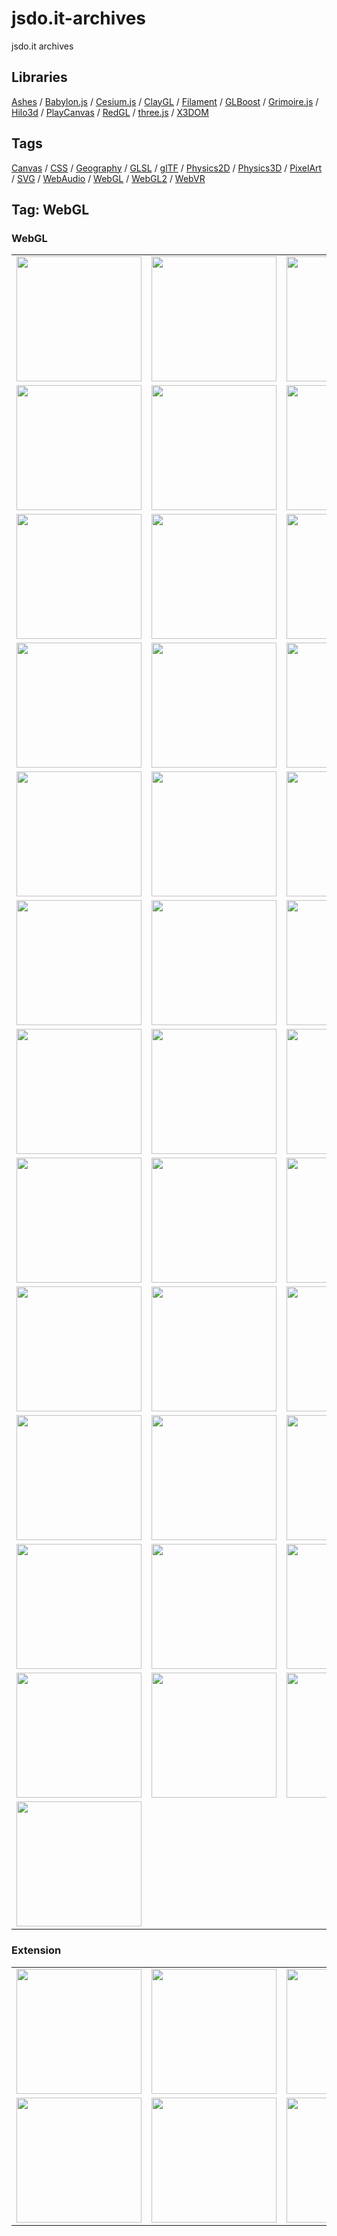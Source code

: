 # jsdo.it-archives
jsdo.it archives

## Libraries

[Ashes](../ashes) / [Babylon.js](../babylon.js) / [Cesium.js](../cesium.js) / [ClayGL](../claygl) / [Filament](../filament) / [GLBoost](../glboost)  / [Grimoire.js](../grimoire.js) / [Hilo3d](../hilo3d) / [PlayCanvas](../playcanvas) / [RedGL](../redgl) / [three.js](../three.js) / [X3DOM](../x3dom)

## Tags

[Canvas](../canvas) / [CSS](../css) / [Geography](../geography) / [GLSL](../glsl) / [glTF](../gltf) / [Physics2D](../physics2d) / [Physics3D](../physics3d) / [PixelArt](../pixelart) / [SVG](../svg) / [WebAudio](../webaudio) / [WebGL](../webgl) / [WebGL2](../webgl2) / [WebVR](../webvr)

## Tag: WebGL

### WebGL

<table>
<tr>
<td><a href="https://cx20.github.io/jsdo.it-archives/cx20/oaQC" title="[簡易版] 30行で WebGL を試してみるテスト"><img src="https://cx20.github.io/jsdo.it-archives/screenshot/oaQC.jpg" width="200" height="200"></a></td>
<td><a href="https://cx20.github.io/jsdo.it-archives/cx20/vwnxi" title="[簡易版] WebGL で四角形を描いてみるテスト"><img src="https://cx20.github.io/jsdo.it-archives/screenshot/vwnxi.jpg" width="200" height="200"></a></td>
<td><a href="https://cx20.github.io/jsdo.it-archives/cx20/veHj" title="[簡易版] WebGL で四角形に色を付けてみるテスト"><img src="https://cx20.github.io/jsdo.it-archives/screenshot/veHj.jpg" width="200" height="200"></a></td>
<td><a href="https://cx20.github.io/jsdo.it-archives/cx20/fT6P" title="[簡易版] WebGL で四角形を分割してみるテスト"><img src="https://cx20.github.io/jsdo.it-archives/screenshot/fT6P.jpg" width="200" height="200"></a></td>
</tr>
<tr>
<td><a href="https://cx20.github.io/jsdo.it-archives/cx20/vtc5" title="[簡易版] WebGL で四角形を分割してみるテスト（その２）"><img src="https://cx20.github.io/jsdo.it-archives/screenshot/vtc5.jpg" width="200" height="200"></a></td>
<td><a href="https://cx20.github.io/jsdo.it-archives/cx20/bYto" title="[簡易版] WebGL で四角形を分割してみるテスト（その３）"><img src="https://cx20.github.io/jsdo.it-archives/screenshot/bYto.jpg" width="200" height="200"></a></td>
<td><a href="https://cx20.github.io/jsdo.it-archives/cx20/v2D1" title="[簡易版] WebGL で四角形を分割してみるテスト（その３）（改）"><img src="https://cx20.github.io/jsdo.it-archives/screenshot/v2D1.jpg" width="200" height="200"></a></td>
<td><a href="https://cx20.github.io/jsdo.it-archives/cx20/zUjs" title="[簡易版] WebGL で分割した四角形にテクスチャを貼り付けてみるテスト"><img src="https://cx20.github.io/jsdo.it-archives/screenshot/zUjs.jpg" width="200" height="200"></a></td>
</tr>
<tr>
<td><a href="https://cx20.github.io/jsdo.it-archives/cx20/puXG" title="[簡易版] WebGL で点をプロットしてみるテスト"><img src="https://cx20.github.io/jsdo.it-archives/screenshot/puXG.jpg" width="200" height="200"></a></td>
<td><a href="https://cx20.github.io/jsdo.it-archives/cx20/fPok" title="[簡易版] WebGL でサインカーブを描いてみるテスト"><img src="https://cx20.github.io/jsdo.it-archives/screenshot/fPok.jpg" width="200" height="200"></a></td>
<td><a href="https://cx20.github.io/jsdo.it-archives/cx20/dz02" title="[簡易版] WebGL で円を描いてみるテスト"><img src="https://cx20.github.io/jsdo.it-archives/screenshot/dz02.jpg" width="200" height="200"></a></td>
<td><a href="https://cx20.github.io/jsdo.it-archives/cx20/5vCG" title="[簡易版] WebGL で円を角度をつけて回転させてみるテスト"><img src="https://cx20.github.io/jsdo.it-archives/screenshot/5vCG.jpg" width="200" height="200"></a></td>
</tr>
<tr>
<td><a href="https://cx20.github.io/jsdo.it-archives/cx20/9Dru" title="[簡易版] WebGL でリサージュ図形を描いてみるテスト"><img src="https://cx20.github.io/jsdo.it-archives/screenshot/9Dru.jpg" width="200" height="200"></a></td>
<td><a href="https://cx20.github.io/jsdo.it-archives/cx20/gIb0" title="[簡易版] WebGL で球体を描いてみるテスト"><img src="https://cx20.github.io/jsdo.it-archives/screenshot/gIb0.jpg" width="200" height="200"></a></td>
<td><a href="https://cx20.github.io/jsdo.it-archives/cx20/iFeA" title="[簡易版] WebGL で球体を描いてみるテスト（その２）"><img src="https://cx20.github.io/jsdo.it-archives/screenshot/iFeA.jpg" width="200" height="200"></a></td>
<td><a href="https://cx20.github.io/jsdo.it-archives/cx20/kj5U" title="[簡易版] WebGL で立方体を回転させてみるテスト"><img src="https://cx20.github.io/jsdo.it-archives/screenshot/kj5U.jpg" width="200" height="200"></a></td>
</tr>
<tr>
<td><a href="https://cx20.github.io/jsdo.it-archives/cx20/mxFv" title="[簡易版] WebGL で Teapot を描いてみるテスト"><img src="https://cx20.github.io/jsdo.it-archives/screenshot/mxFv.jpg" width="200" height="200"></a></td>
<td><a href="https://cx20.github.io/jsdo.it-archives/cx20/rOZg" title="[簡易版] WebGL で Teapot に色を付けてみるテスト"><img src="https://cx20.github.io/jsdo.it-archives/screenshot/rOZg.jpg" width="200" height="200"></a></td>
<td><a href="https://cx20.github.io/jsdo.it-archives/cx20/x1NA" title="[簡易版] WebGL で Teapot に色を付けてみるテスト（その２）"><img src="https://cx20.github.io/jsdo.it-archives/screenshot/x1NA.jpg" width="200" height="200"></a></td>
<td><a href="https://cx20.github.io/jsdo.it-archives/cx20/cxmt" title="[簡易版] WebGL で Teapot にテクスチャを貼り付けてみるテスト"><img src="https://cx20.github.io/jsdo.it-archives/screenshot/cxmt.jpg" width="200" height="200"></a></td>
</tr>
<tr>
<td><a href="https://cx20.github.io/jsdo.it-archives/cx20/8H2X" title="[簡易版] WebGL で３次元関数をプロットしてみるテスト"><img src="https://cx20.github.io/jsdo.it-archives/screenshot/8H2X.jpg" width="200" height="200"></a></td>
<td><a href="https://cx20.github.io/jsdo.it-archives/cx20/wdgQ" title="[簡易版] WebGL で３次元関数をプロットしてみるテスト（その２）（改）"><img src="https://cx20.github.io/jsdo.it-archives/screenshot/wdgQ.jpg" width="200" height="200"></a></td>
<td><a href="https://cx20.github.io/jsdo.it-archives/cx20/fjNW" title="[簡易版] WebGL で３次元関数をプロットしてみるテスト（その２）（改2）"><img src="https://cx20.github.io/jsdo.it-archives/screenshot/fjNW.jpg" width="200" height="200"></a></td>
<td><a href="https://cx20.github.io/jsdo.it-archives/cx20/7HT1" title="[簡易版] WebGL で３次元関数をプロットしてみるテスト（その３）"><img src="https://cx20.github.io/jsdo.it-archives/screenshot/7HT1.jpg" width="200" height="200"></a></td>
</tr>
<tr>
<td><a href="https://cx20.github.io/jsdo.it-archives/cx20/uO5S" title="[簡易版] WebGL で３次元関数をプロットしてみるテスト（その４）"><img src="https://cx20.github.io/jsdo.it-archives/screenshot/uO5S.jpg" width="200" height="200"></a></td>
<td><a href="https://cx20.github.io/jsdo.it-archives/cx20/yYck" title="[簡易版] WebGL で３次元関数をプロットしてみるテスト（その５）"><img src="https://cx20.github.io/jsdo.it-archives/screenshot/yYck.jpg" width="200" height="200"></a></td>
<td><a href="https://cx20.github.io/jsdo.it-archives/cx20/2UUa" title="[簡易版] WebGL で３次元リサージュ図形に色を付けてみるテスト"><img src="https://cx20.github.io/jsdo.it-archives/screenshot/2UUa.jpg" width="200" height="200"></a></td>
<td><a href="https://cx20.github.io/jsdo.it-archives/cx20/qSiE" title="[簡易版] WebGL で小惑星をプロットしてみるテスト"><img src="https://cx20.github.io/jsdo.it-archives/screenshot/qSiE.jpg" width="200" height="200"></a></td>
</tr>
<tr>
<td><a href="https://cx20.github.io/jsdo.it-archives/cx20/cmlG" title="[簡易版] WebGL で小惑星をプロットしてみるテスト（その２）"><img src="https://cx20.github.io/jsdo.it-archives/screenshot/cmlG.jpg" width="200" height="200"></a></td>
<td><a href="https://cx20.github.io/jsdo.it-archives/cx20/GNaf" title="[簡易版] WebGL で小惑星をプロットしてみるテスト（その３）"><img src="https://cx20.github.io/jsdo.it-archives/screenshot/GNaf.jpg" width="200" height="200"></a></td>
<td><a href="https://cx20.github.io/jsdo.it-archives/cx20/1Z18" title="[簡易版] WebGL で小惑星をプロットしてみるテスト（その３）"><img src="https://cx20.github.io/jsdo.it-archives/screenshot/1Z18.jpg" width="200" height="200"></a></td>
<td><a href="https://cx20.github.io/jsdo.it-archives/cx20/yWWx" title="[簡易版] WebGL で火星の衛星フォボスをプロットしてみるテスト"><img src="https://cx20.github.io/jsdo.it-archives/screenshot/yWWx.jpg" width="200" height="200"></a></td>
</tr>
<tr>
<td><a href="https://cx20.github.io/jsdo.it-archives/cx20/yIKo" title="[簡易版] WebGL で小惑星に光を当ててみるテスト"><img src="https://cx20.github.io/jsdo.it-archives/screenshot/yIKo.jpg" width="200" height="200"></a></td>
<td><a href="https://cx20.github.io/jsdo.it-archives/cx20/8hau" title="[簡易版] WebGL で小惑星に光を当ててみるテスト（改）"><img src="https://cx20.github.io/jsdo.it-archives/screenshot/8hau.jpg" width="200" height="200"></a></td>
<td><a href="https://cx20.github.io/jsdo.it-archives/cx20/M3r1" title="[簡易版] WebGL で小惑星に光を当ててみるテスト（その３改）"><img src="https://cx20.github.io/jsdo.it-archives/screenshot/M3r1.jpg" width="200" height="200"></a></td>
<td><a href="https://cx20.github.io/jsdo.it-archives/cx20/q4Uk" title="[簡易版] WebGL で立方体に光を当ててみるテスト（調整中）"><img src="https://cx20.github.io/jsdo.it-archives/screenshot/q4Uk.jpg" width="200" height="200"></a></td>
</tr>
<tr>
<td><a href="https://cx20.github.io/jsdo.it-archives/cx20/gv10" title="[簡易版] WebGL で立方体に光を当ててみるテスト（フラットシェーディング編）"><img src="https://cx20.github.io/jsdo.it-archives/screenshot/gv10.jpg" width="200" height="200"></a></td>
<td><a href="https://cx20.github.io/jsdo.it-archives/cx20/UlyJ" title="[簡易版] WebGL で100万パーティクルを表示してみるテスト"><img src="https://cx20.github.io/jsdo.it-archives/screenshot/UlyJ.jpg" width="200" height="200"></a></td>
<td><a href="https://cx20.github.io/jsdo.it-archives/cx20/iIUA" title="[簡易版] WebGL で100万パーティクルを表示してみるテスト（改）"><img src="https://cx20.github.io/jsdo.it-archives/screenshot/iIUA.jpg" width="200" height="200"></a></td>
<td><a href="https://cx20.github.io/jsdo.it-archives/cx20/dglF" title="[簡易版] WebGL で地理院地図3Dデータをプロットしてみるテスト"><img src="https://cx20.github.io/jsdo.it-archives/screenshot/dglF.jpg" width="200" height="200"></a></td>
</tr>
<tr>
<td><a href="https://cx20.github.io/jsdo.it-archives/cx20/dha5" title="[簡易版] WebGL で地理院地図3Dデータをプロットしてみるテスト（その２）"><img src="https://cx20.github.io/jsdo.it-archives/screenshot/dha5.jpg" width="200" height="200"></a></td>
<td><a href="https://cx20.github.io/jsdo.it-archives/cx20/qtgW" title="[簡易版] WebGL で地理院地図3Dデータをプロットしてみるテスト（HeightMap 編）"><img src="https://cx20.github.io/jsdo.it-archives/screenshot/qtgW.jpg" width="200" height="200"></a></td>
<td><a href="https://cx20.github.io/jsdo.it-archives/cx20/bvIU" title="[簡易版] WebGL で写真を HeightMap に使ってみるテスト"><img src="https://cx20.github.io/jsdo.it-archives/screenshot/bvIU.jpg" width="200" height="200"></a></td>
<td><a href="https://cx20.github.io/jsdo.it-archives/cx20/cnkB" title="[簡易版] WebGL で写真を HeightMap に使ってみるテスト（その２）"><img src="https://cx20.github.io/jsdo.it-archives/screenshot/cnkB.jpg" width="200" height="200"></a></td>
</tr>
<tr>
<td><a href="https://cx20.github.io/jsdo.it-archives/cx20/CVyQ" title="[WebGL] きのこの山、たけのこの里の断面図を HeightMap に使ってみるテスト"><img src="https://cx20.github.io/jsdo.it-archives/screenshot/CVyQ.jpg" width="200" height="200"></a></td>
<td><a href="https://cx20.github.io/jsdo.it-archives/cx20/il5V" title="[簡易版] WebGL でフォントをプロットしてみるテスト"><img src="https://cx20.github.io/jsdo.it-archives/screenshot/il5V.jpg" width="200" height="200"></a></td>
<td><a href="https://cx20.github.io/jsdo.it-archives/cx20/vI7h" title="[簡易版] WebGL でフォントをプロットしてみるテスト（その２）"><img src="https://cx20.github.io/jsdo.it-archives/screenshot/vI7h.jpg" width="200" height="200"></a></td>
<td><a href="https://cx20.github.io/jsdo.it-archives/cx20/9oQB" title="[簡易版] WebGL でフォントをプロットしてみるテスト（その３）"><img src="https://cx20.github.io/jsdo.it-archives/screenshot/9oQB.jpg" width="200" height="200"></a></td>
</tr>
<tr>
<td><a href="https://cx20.github.io/jsdo.it-archives/cx20/cRQ1" title="[簡易版] WebGL でフォントをプロットしてみるテスト（その４）"><img src="https://cx20.github.io/jsdo.it-archives/screenshot/cRQ1.jpg" width="200" height="200"></a></td>
<td></td>
<td></td>
<td></td>
</tr>
</table>

### Extension

<table>
<tr>
<td><a href="https://cx20.github.io/jsdo.it-archives/cx20/6Kfq" title="forked: WebGL拡張 + Instancing"><img src="https://cx20.github.io/jsdo.it-archives/screenshot/6Kfq.jpg" width="200" height="200"></a></td>
<td><a href="https://cx20.github.io/jsdo.it-archives/cx20/A72xn" title="forked: Domino (WebGL拡張 + Oimo.js)"><img src="https://cx20.github.io/jsdo.it-archives/screenshot/A72xn.jpg" width="200" height="200"></a></td>
<td><a href="https://cx20.github.io/jsdo.it-archives/cx20/8Jar" title="forked: Waterfall (WebGL拡張 + Oimo.js)"><img src="https://cx20.github.io/jsdo.it-archives/screenshot/8Jar.jpg" width="200" height="200"></a></td>
<td><a href="https://cx20.github.io/jsdo.it-archives/cx20/A58k" title="Blockfall (WebGL拡張 + Oimo.js)"><img src="https://cx20.github.io/jsdo.it-archives/screenshot/A58k.jpg" width="200" height="200"></a></td>
</tr>
<tr>
<td><a href="https://cx20.github.io/jsdo.it-archives/cx20/ILM8" title="Blockfall (WebGL拡張 + Oimo.js)（その２）"><img src="https://cx20.github.io/jsdo.it-archives/screenshot/ILM8.jpg" width="200" height="200"></a></td>
<td><a href="https://cx20.github.io/jsdo.it-archives/cx20/uKB1" title="Teapotfall (WebGL拡張 + Oimo.js)"><img src="https://cx20.github.io/jsdo.it-archives/screenshot/uKB1.jpg" width="200" height="200"></a></td>
<td><a href="https://cx20.github.io/jsdo.it-archives/cx20/c6JP" title="Suikafall (WebGL拡張 + Oimo.js)"><img src="https://cx20.github.io/jsdo.it-archives/screenshot/c6JP.jpg" width="200" height="200"></a></td>
<td></td>
</tr>
</table>
